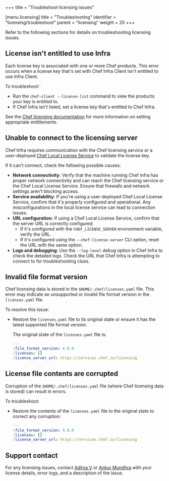 +++
title = "Troubleshoot licensing issues"

[menu.licensing]
title = "Troubleshooting"
identifier = "licensing/troubleshoot"
parent = "licensing"
weight = 20
+++

Refer to the following sections for details on troubleshooting licensing issues.

## License isn't entitled to use Infra

Each license key is associated with one or more Chef products.
This error occurs when a license key that's set with Chef Infra Client isn't entitled to use Infra Client.

To troubleshoot:`

- Run the `chef-client --license-list` command to view the products your key is entitled to.
- If Chef Infra isn't listed, set a license key that's entitled to Chef Infra.

See the [Chef licensing documentation](/license) for more information on setting appropriate entitlements.

## Unable to connect to the licensing server

Chef Infra requires communication with the Chef licensing service or a user-deployed [Chef Local License Service](https://docs.chef.io/licensing/local_license_service/) to validate the license key.

If it can't connect, check the following possible causes:

- **Network connectivity**: Verify that the machine running Chef Infra has proper network connectivity and can reach the Chef licensing service or the Chef Local License Service. Ensure that firewalls and network settings aren't blocking access.
- **Service availability**: If you're using a user-deployed Chef Local License Service, confirm that it's properly configured and operational. Any misconfigurations in the local license service can lead to connection issues.
- **URL configuration**: If using a Chef Local License Service, confirm that the server URL is correctly configured:
  - If it's configured with the `CHEF_LICENSE_SERVER` environment variable, verify the URL.
  - If it's configured using the `--chef-license-server` CLI option, reset the URL with the same option.
- **Logs and debugging**: Use the `--log-level` debug option in Chef Infra to check the detailed logs. Check the URL that Chef Infra is attempting to connect to for troubleshooting clues.

## Invalid file format version

Chef licensing data is stored in the `$HOME/.chef/licenses.yaml` file. This error may indicate an unsupported or invalid file format version in the `licenses.yaml` file.

To resolve this issue:

- Restore the `licenses.yaml` file to its original state or ensure it has the latest supported file format version.

  The original state of the `licenses.yaml` file is:

  ```yaml
  ---
  :file_format_version: 4.0.0
  :licenses: []
  :license_server_url: https://services.chef.io/licensing
  ```

## License file contents are corrupted

Corruption of the `$HOME/.chef/licenses.yaml` file (where Chef licensing data is stored) can result in errors.

To troubleshoot:

- Restore the contents of the `licenses.yaml` file to the original state to correct any corruption:

  ```yaml
  ---
  :file_format_version: 4.0.0
  :licenses: []
  :license_server_url: https://services.chef.io/licensing
  ```

## Support contact

For any licensing issues, contact [Aditya V](mailto:aditya.v@progress.com) or [Ankur Mundhra](mailto:ankur.mundhra@progress.com) with your license details, error logs, and a description of the issue.
